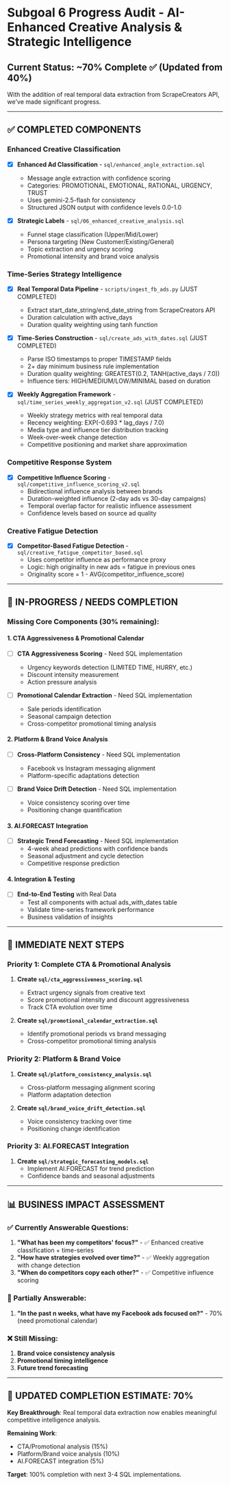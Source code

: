 # Subgoal 6 Progress Audit - AI-Enhanced Creative Analysis & Strategic Intelligence

## Current Status: ~70% Complete ✅ (Updated from 40%)

With the addition of real temporal data extraction from ScrapeCreators API, we've made significant progress.

---

## ✅ COMPLETED COMPONENTS

### Enhanced Creative Classification
- [x] **Enhanced Ad Classification** - `sql/enhanced_angle_extraction.sql`
  - Message angle extraction with confidence scoring
  - Categories: PROMOTIONAL, EMOTIONAL, RATIONAL, URGENCY, TRUST
  - Uses gemini-2.5-flash for consistency
  - Structured JSON output with confidence levels 0.0-1.0

- [x] **Strategic Labels** - `sql/06_enhanced_creative_analysis.sql`
  - Funnel stage classification (Upper/Mid/Lower)
  - Persona targeting (New Customer/Existing/General)
  - Topic extraction and urgency scoring
  - Promotional intensity and brand voice analysis

### Time-Series Strategy Intelligence
- [x] **Real Temporal Data Pipeline** - `scripts/ingest_fb_ads.py` (JUST COMPLETED)
  - Extract start_date_string/end_date_string from ScrapeCreators API
  - Duration calculation with active_days
  - Duration quality weighting using tanh function

- [x] **Time-Series Construction** - `sql/create_ads_with_dates.sql` (JUST COMPLETED)
  - Parse ISO timestamps to proper TIMESTAMP fields
  - 2+ day minimum business rule implementation
  - Duration quality weighting: GREATEST(0.2, TANH(active_days / 7.0))
  - Influence tiers: HIGH/MEDIUM/LOW/MINIMAL based on duration

- [x] **Weekly Aggregation Framework** - `sql/time_series_weekly_aggregation_v2.sql` (JUST COMPLETED)
  - Weekly strategy metrics with real temporal data
  - Recency weighting: EXP(-0.693 * lag_days / 7.0)
  - Media type and influence tier distribution tracking
  - Week-over-week change detection
  - Competitive positioning and market share approximation

### Competitive Response System
- [x] **Competitive Influence Scoring** - `sql/competitive_influence_scoring_v2.sql`
  - Bidirectional influence analysis between brands
  - Duration-weighted influence (2-day ads vs 30-day campaigns)
  - Temporal overlap factor for realistic influence assessment
  - Confidence levels based on source ad quality

### Creative Fatigue Detection
- [x] **Competitor-Based Fatigue Detection** - `sql/creative_fatigue_competitor_based.sql`
  - Uses competitor influence as performance proxy
  - Logic: high originality in new ads = fatigue in previous ones
  - Originality score = 1 - AVG(competitor_influence_score)

---

## 🚧 IN-PROGRESS / NEEDS COMPLETION

### Missing Core Components (30% remaining):

#### 1. CTA Aggressiveness & Promotional Calendar
- [ ] **CTA Aggressiveness Scoring** - Need SQL implementation
  - Urgency keywords detection (LIMITED TIME, HURRY, etc.)
  - Discount intensity measurement
  - Action pressure analysis

- [ ] **Promotional Calendar Extraction** - Need SQL implementation  
  - Sale periods identification
  - Seasonal campaign detection
  - Cross-competitor promotional timing analysis

#### 2. Platform & Brand Voice Analysis
- [ ] **Cross-Platform Consistency** - Need SQL implementation
  - Facebook vs Instagram messaging alignment
  - Platform-specific adaptations detection

- [ ] **Brand Voice Drift Detection** - Need SQL implementation
  - Voice consistency scoring over time
  - Positioning change quantification

#### 3. AI.FORECAST Integration
- [ ] **Strategic Trend Forecasting** - Need SQL implementation
  - 4-week ahead predictions with confidence bands
  - Seasonal adjustment and cycle detection
  - Competitive response prediction

#### 4. Integration & Testing
- [ ] **End-to-End Testing** with Real Data
  - Test all components with actual ads_with_dates table
  - Validate time-series framework performance
  - Business validation of insights

---

## 🎯 IMMEDIATE NEXT STEPS

### Priority 1: Complete CTA & Promotional Analysis
1. **Create `sql/cta_aggressiveness_scoring.sql`**
   - Extract urgency signals from creative text
   - Score promotional intensity and discount aggressiveness
   - Track CTA evolution over time

2. **Create `sql/promotional_calendar_extraction.sql`**
   - Identify promotional periods vs brand messaging
   - Cross-competitor promotional timing analysis

### Priority 2: Platform & Brand Voice
1. **Create `sql/platform_consistency_analysis.sql`**
   - Cross-platform messaging alignment scoring
   - Platform adaptation detection

2. **Create `sql/brand_voice_drift_detection.sql`**
   - Voice consistency tracking over time
   - Positioning change identification

### Priority 3: AI.FORECAST Integration
1. **Create `sql/strategic_forecasting_models.sql`**
   - Implement AI.FORECAST for trend prediction
   - Confidence bands and seasonal adjustments

---

## 📊 BUSINESS IMPACT ASSESSMENT

### ✅ Currently Answerable Questions:
1. **"What has been my competitors' focus?"** - ✅ Enhanced creative classification + time-series
2. **"How have strategies evolved over time?"** - ✅ Weekly aggregation with change detection
3. **"When do competitors copy each other?"** - ✅ Competitive influence scoring

### 🚧 Partially Answerable:
1. **"In the past n weeks, what have my Facebook ads focused on?"** - 70% (need promotional calendar)

### ❌ Still Missing:
1. **Brand voice consistency analysis**
2. **Promotional timing intelligence** 
3. **Future trend forecasting**

---

## 🔄 UPDATED COMPLETION ESTIMATE: 70%

**Key Breakthrough**: Real temporal data extraction now enables meaningful competitive intelligence analysis.

**Remaining Work**: 
- CTA/Promotional analysis (15%)
- Platform/Brand voice analysis (10%) 
- AI.FORECAST integration (5%)

**Target**: 100% completion with next 3-4 SQL implementations.